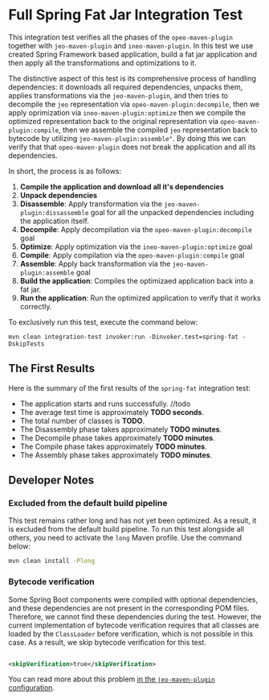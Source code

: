 # Full Spring Fat Jar Integration Test

This integration test verifies all the phases of the
`opeo-maven-plugin` together with `jeo-maven-plugin` and `ineo-maven-plugin`.
In this test we use created Spring Framework based application, build a fat jar
application and then apply all the transformations and optimizations to it.

The distinctive aspect of this test is its comprehensive process of handling
dependencies: it downloads all required dependencies, unpacks them, applies
transformations via the `jeo-maven-plugin`, and then tries to decompile the
`jeo` representation via `opeo-maven-plugin:decompile`, then we apply
oprimization via `ineo-maven-plugin:optimize` then we compile the optimized
representation back to the original representation
via `opeo-maven-plugin:compile`, then we assemble the compiled `jeo`
representation back to bytecode
by utilizing `jeo-maven-plugin:assemble"`. By doing this we can verify that
that `opeo-maven-plugin` does not break the application and all its
dependencies.

In short, the process is as follows:

1. **Compile the application and download all it's dependencies**
2. **Unpack dependencies**
3. **Disassemble**: Apply transformation via the `jeo-maven-plugin:dissassemble`
   goal for all the unpacked dependencies including the application itself.
4. **Decompile**: Apply decompilation via the `opeo-maven-plugin:decompile` goal
5. **Optimize**: Apply optimization via the `ineo-maven-plugin:optimize` goal
6. **Compile**: Apply compilation via the `opeo-maven-plugin:compile` goal
7. **Assemble**: Apply back transformation via the `jeo-maven-plugin:assemble`
   goal
8. **Build the application**: Compiles the optimizaed application back into a
   fat jar.
9. **Run the application**: Run the optimized application to verify that it
   works correctly.

To exclusively run this test, execute the command below:

```shell
mvn clean integration-test invoker:run -Dinvoker.test=spring-fat -DskipTests
```

## The First Results

Here is the summary of the first results of the `spring-fat` integration test:

- The application starts and runs successfully. //todo
- The average test time is approximately **TODO seconds**.
- The total number of classes is **TODO**.
- The Disassembly phase takes approximately **TODO minutes**.
- The Decompile phase takes approximately **TODO minutes**.
- The Compile phase takes approximately **TODO minutes**.
- The Assembly phase takes approximately **TODO minutes**.

## Developer Notes

### Excluded from the default build pipeline

This test remains rather long and has not yet been optimized. As a result, it
is excluded from the default build pipeline. To run this test alongside all
others, you need to activate the `long` Maven profile. Use the command below:

```bash
mvn clean install -Plong
```

### Bytecode verification

Some Spring Boot components were compiled with optional dependencies, and these
dependencies are not present in the corresponding POM files. Therefore, we
cannot find these dependencies during the test. However, the current
implementation of bytecode verification requires that all classes are loaded by
the `ClassLoader` before verification, which is not possible in this case. As a
result, we skip bytecode verification for this test.

```xml

<skipVerification>true</skipVerification>
```

You can read more about this problem [in
the `jeo-maven-plugin` configuration](https://github.com/objectionary/jeo-maven-plugin/tree/master/src/it/spring-fat#bytecode-verification).


